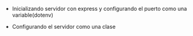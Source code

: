 
- Inicializando servidor con express y configurando el puerto como una variable(dotenv)

- Configurando el servidor como una clase
